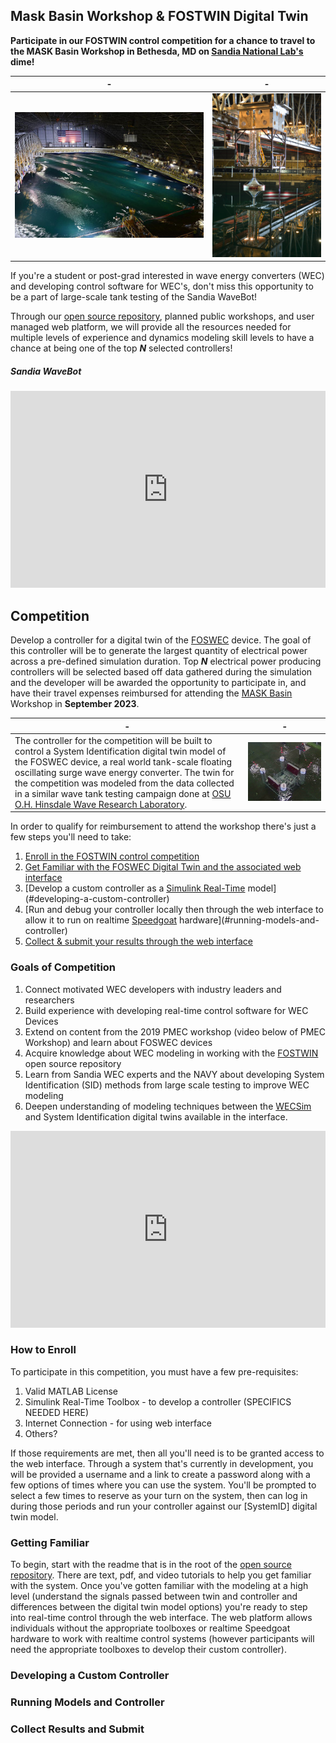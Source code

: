## Mask Basin Workshop & FOSTWIN Digital Twin <!-- omit in toc -->

**Participate in our FOSTWIN control competition for a chance to travel to the MASK Basin Workshop in Bethesda, MD on [Sandia National Lab's](https://energy.sandia.gov/programs/renewable-energy/water-power/) dime!**  


<!-- Make a table for aligning images -->

| - | - |
|---|---|
| ![](images/mask_basin.jpeg) | ![](images/wavebot-mask-basin.png) |


If you're a student or post-grad interested in wave energy converters (WEC) and developing control software for WEC's, don't miss this opportunity to be a part of large-scale tank testing of the Sandia WaveBot!  

Through our [open source repository](https://github.com/PMEC-OSU/FOSTWIN), planned public workshops, and user managed web platform, we will provide all the resources needed for multiple levels of experience and dynamics modeling skill levels to have a chance at being one of the top ***N*** selected controllers!


##### Sandia WaveBot <!-- omit in toc -->

<iframe width="560" height="315" src="https://www.youtube.com/embed/c4npWk_-Pjk" title="YouTube video player" style="width:100%;" frameborder="0" allow="accelerometer; autoplay; clipboard-write; encrypted-media; gyroscope; picture-in-picture" allowfullscreen></iframe>

## Competition <!-- omit in toc -->

Develop a controller for a digital twin of the [FOSWEC](https://energy.sandia.gov/foswec-testing-helps-validate-open-source-modeling-code/) device.  The goal of this controller will be to generate the largest quantity of electrical power across a pre-defined simulation duration.  Top ***N*** electrical power producing controllers will be selected based off data gathered during the simulation and the developer will be awarded the opportunity to participate in, and have their travel expenses reimbursed for attending the [MASK Basin](https://www.defense.gov/Multimedia/Photos/igphoto/2001207018/#:~:text=The%20Navy's%20Indoor%20Ocean%20%2D%2D,Carderock%20Division%2C%20located%20in%20Maryland.) Workshop in **September 2023**.

| - | - |
|---|---|
| The controller for the competition will be built to control a System Identification digital twin model of the FOSWEC device, a real world tank-scale floating oscillating surge wave energy converter.  The twin for the competition was modeled from the data collected in a similar wave tank testing campaign done at [OSU O.H. Hinsdale Wave Research Laboratory](https://engineering.oregonstate.edu/facilities/wave-lab). | ![](images/FOSWEC2_HWRL.png) |




In order to qualify for reimbursement to attend the workshop there's just a few steps you'll need to take:

1. [Enroll in the FOSTWIN control competition](#how-to-enroll)
2. [Get Familiar with the FOSWEC Digital Twin and the associated web interface](#getting-familiar) 
3. [Develop a custom controller as a [Simulink Real-Time](https://www.mathworks.com/products/simulink-real-time.html) model](#developing-a-custom-controller)
4. [Run and debug your controller locally then through the web interface to allow it to run on realtime [Speedgoat](https://www.speedgoat.com/) hardware](#running-models-and-controller)
5. [Collect & submit your results through the web interface](#collect-results-and-submit)



### Goals of Competition <!-- omit in toc -->

1. Connect motivated WEC developers with industry leaders and researchers
2. Build experience with developing real-time control software for WEC Devices
3. Extend on content from the 2019 PMEC workshop (video below of PMEC Workshop) and learn about FOSWEC devices
4. Acquire knowledge about WEC modeling in working with the [FOSTWIN](https://github.com/PMEC-OSU/FOSTWIN) open source repository
5. Learn from Sandia WEC experts and the NAVY about developing System Identification (SID) methods from large scale testing to improve WEC modeling
6. Deepen understanding of modeling techniques between the [WECSim]() and System Identification digital twins available in the interface.
 
<iframe width="560" height="315" src="https://www.youtube.com/embed/OUxbaEC2K6Y" title="YouTube video player" frameborder="0" allow="accelerometer; autoplay; clipboard-write; encrypted-media; gyroscope; picture-in-picture" style="width:100%;" allowfullscreen></iframe>

### How to Enroll <!-- omit in toc -->

To participate in this competition, you must have a few pre-requisites:

1. Valid MATLAB License 
2. Simulink Real-Time Toolbox - to develop a controller (SPECIFICS NEEDED HERE)
3. Internet Connection - for using web interface
4. Others?

If those requirements are met, then all you'll need is to be granted access to the web interface.  Through a system that's currently in development, you will be provided a username and a link to create a password along with a few options of times where you can use the system.  You'll be prompted to select a few times to reserve as your turn on the system, then can log in during those periods and run your controller against our [SystemID] digital twin model.

### Getting Familiar <!-- omit in toc -->

To begin, start with the readme that is in the root of the [open source repository](https://github.com/PMEC-OSU/FOSTWIN).  There are text, pdf, and video tutorials to help you get familiar with the system.  Once you've gotten familiar with the modeling at a high level (understand the signals passed between twin and controller and differences between the digital twin model options) you're ready to step into real-time control through the web interface.  The web platform allows individuals without the appropriate toolboxes or realtime Speedgoat hardware to work with realtime control systems (however participants will need the appropriate toolboxes to develop their custom controller). 

### Developing a Custom Controller <!-- omit in toc -->


### Running Models and Controller <!-- omit in toc -->

### Collect Results and Submit <!-- omit in toc -->






